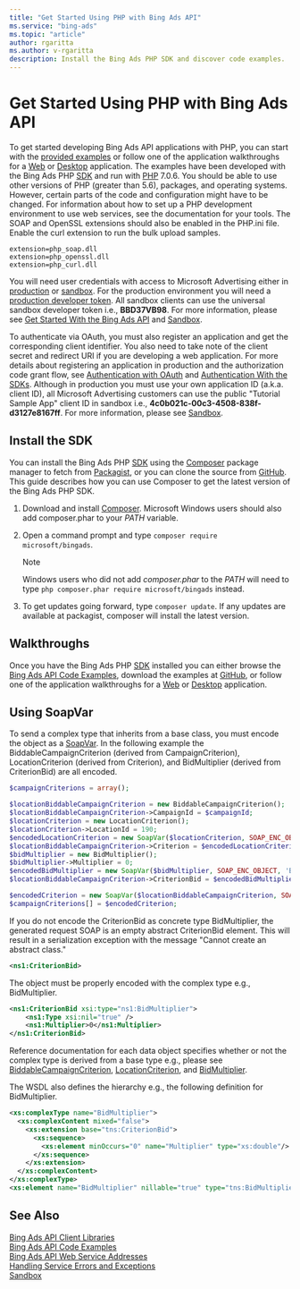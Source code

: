 ```yaml
---
title: "Get Started Using PHP with Bing Ads API"
ms.service: "bing-ads"
ms.topic: "article"
author: rgaritta
ms.author: v-rgaritta
description: Install the Bing Ads PHP SDK and discover code examples.
---
```

# Get Started Using PHP with Bing Ads API
To get started developing Bing Ads API applications with PHP, you can start with the [provided examples](code-examples.md) or follow one of the application walkthroughs for a [Web](walkthrough-web-application-php.md) or [Desktop](walkthrough-desktop-application-php.md) application. The examples have been developed with the Bing Ads PHP [SDK](client-libraries.md) and run with [PHP](https://php.net/) 7.0.6. You should be able to use other versions of PHP (greater than 5.6), packages, and operating systems. However, certain parts of the code and configuration might have to be changed. For information about how to set up a PHP development environment to use web services, see the documentation for your tools. The SOAP and OpenSSL extensions should also be enabled in the PHP.ini file. Enable the curl extension to run the bulk upload samples.

```no-highlight
extension=php_soap.dll
extension=php_openssl.dll
extension=php_curl.dll
```

You will need user credentials with access to Microsoft Advertising either in [production](https://ads.microsoft.com/) or [sandbox](https://secure.sandbox.bingads.microsoft.com/Auth?EnvContext=Sandbox). For the production environment you will need a [production developer token](get-started.md#get-developer-token). All sandbox clients can use the universal sandbox developer token i.e., **BBD37VB98**. For more information, please see [Get Started With the Bing Ads API](get-started.md) and [Sandbox](sandbox.md#access).  

To authenticate via OAuth, you must also register an application and get the corresponding client identifier. You also need to take note of the client secret and redirect URI if you are developing a web application. For more details about registering an application in production and the authorization code grant flow, see [Authentication with OAuth](authentication-oauth.md) and [Authentication With the SDKs](sdk-authentication.md#oauth). Although in production you must use your own application ID (a.k.a. client ID), all Microsoft Advertising customers can use the public "Tutorial Sample App" client ID in sandbox i.e., **4c0b021c-00c3-4508-838f-d3127e8167ff**. For more information, please see [Sandbox](sandbox.md#access). 

## <a name="installation"></a>Install the SDK
You can install the Bing Ads PHP [SDK](client-libraries.md) using the [Composer](https://getcomposer.org/doc/00-intro.md#introduction) package manager to fetch from [Packagist](https://packagist.org/packages/microsoft/bingads), or you can clone the source from [GitHub](https://github.com/BingAds/BingAds-PHP-SDK/). This guide describes how you can use Composer to get the latest version of the Bing Ads PHP SDK. 

1. Download and install [Composer](https://getcomposer.org/doc/00-intro.md#introduction). Microsoft Windows users should also add composer.phar to your *PATH* variable.

2. Open a command prompt and type `composer require microsoft/bingads`. 

    > [!NOTE]
    > Windows users who did not add *composer.phar* to the *PATH* will need to type `php composer.phar require microsoft/bingads` instead.

3. To get updates going forward, type `composer update`. If any updates are available at packagist, composer will install the latest version.

## <a name="walkthrough"></a>Walkthroughs
Once you have the Bing Ads PHP [SDK](client-libraries.md) installed you can either browse the [Bing Ads API Code Examples](code-examples.md), download the examples at [GitHub](https://github.com/BingAds/BingAds-PHP-SDK/), or follow one of the application walkthroughs for a [Web](walkthrough-web-application-php.md) or [Desktop](walkthrough-desktop-application-php.md) application.

## <a name="soapvar"></a>Using SoapVar
To send a complex type that inherits from a base class, you must encode the object as a [SoapVar](https://php.net/manual/en/class.soapvar.php). In the following example the BiddableCampaignCriterion (derived from CampaignCriterion), LocationCriterion (derived from Criterion), and BidMultiplier (derived from CriterionBid) are all encoded. 


```php
$campaignCriterions = array();

$locationBiddableCampaignCriterion = new BiddableCampaignCriterion();
$locationBiddableCampaignCriterion->CampaignId = $campaignId;
$locationCriterion = new LocationCriterion();
$locationCriterion->LocationId = 190;
$encodedLocationCriterion = new SoapVar($locationCriterion, SOAP_ENC_OBJECT, 'LocationCriterion', $GLOBALS['CampaignProxy']->GetNamespace());
$locationBiddableCampaignCriterion->Criterion = $encodedLocationCriterion;
$bidMultiplier = new BidMultiplier();
$bidMultiplier->Multiplier = 0;
$encodedBidMultiplier = new SoapVar($bidMultiplier, SOAP_ENC_OBJECT, 'BidMultiplier', $GLOBALS['CampaignProxy']->GetNamespace());
$locationBiddableCampaignCriterion->CriterionBid = $encodedBidMultiplier;

$encodedCriterion = new SoapVar($locationBiddableCampaignCriterion, SOAP_ENC_OBJECT, 'BiddableCampaignCriterion', $GLOBALS['CampaignProxy']->GetNamespace());
$campaignCriterions[] = $encodedCriterion;
```

If you do not encode the CriterionBid as concrete type BidMultiplier, the generated request SOAP is an empty abstract CriterionBid element. This will result in a serialization exception with the message "Cannot create an abstract class."
```xml
<ns1:CriterionBid>
```

The object must be properly encoded with the complex type e.g., BidMultiplier. 
```xml
<ns1:CriterionBid xsi:type="ns1:BidMultiplier">
    <ns1:Type xsi:nil="true" />
    <ns1:Multiplier>0</ns1:Multiplier>
</ns1:CriterionBid>
```

Reference documentation for each data object specifies whether or not the complex type is derived from a base type e.g., please see [BiddableCampaignCriterion](../campaign-management-service/biddablecampaigncriterion.md), [LocationCriterion](../campaign-management-service/locationcriterion.md), and [BidMultiplier](../campaign-management-service/bidmultiplier.md). 

The WSDL also defines the hierarchy e.g., the following definition for BidMultiplier.
```xml
<xs:complexType name="BidMultiplier">
  <xs:complexContent mixed="false">
    <xs:extension base="tns:CriterionBid">
      <xs:sequence>
        <xs:element minOccurs="0" name="Multiplier" type="xs:double"/>
      </xs:sequence>
    </xs:extension>
  </xs:complexContent>
</xs:complexType>
<xs:element name="BidMultiplier" nillable="true" type="tns:BidMultiplier"/>
```

## See Also
[Bing Ads API Client Libraries](client-libraries.md)    
[Bing Ads API Code Examples](code-examples.md)    
[Bing Ads API Web Service Addresses](web-service-addresses.md)  
[Handling Service Errors and Exceptions](handle-service-errors-exceptions.md)  
[Sandbox](sandbox.md)  
